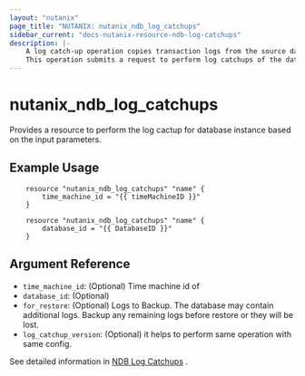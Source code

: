 ```yaml
---
layout: "nutanix"
page_title: "NUTANIX: nutanix_ndb_log_catchups"
sidebar_current: "docs-nutanix-resource-ndb-log-catchups"
description: |-
    A log catch-up operation copies transaction logs from the source database based on a specified schedule. The schedule can be provided during database registration or provisioning or can be modified later. 
    This operation submits a request to perform log catchups of the database instance in Nutanix database service (NDB).
---
```


# nutanix_ndb_log_catchups

Provides a resource to perform the log cactup for database instance based on the input parameters. 

## Example Usage

```hcl
    resource "nutanix_ndb_log_catchups" "name" {
        time_machine_id = "{{ timeMachineID }}"
    }

    resource "nutanix_ndb_log_catchups" "name" {
        database_id = "{{ DatabaseID }}"
    }
```

## Argument Reference

* `time_machine_id`: (Optional) Time machine id of 
* `database_id`: (Optional)
* `for_restore`: (Optional) Logs to Backup. The database may contain additional logs. Backup any remaining logs before restore or they will be lost.
* `log_catchup_version`: (Optional) it helps to perform same operation with same config.


See detailed information in [NDB Log Catchups](https://www.nutanix.dev/api_references/ndb/#/6f54fedbb2e07-start-log-catchup-for-given-time-machine) .